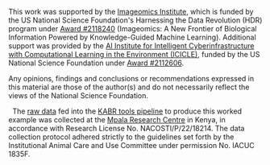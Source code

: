 This work was supported by the [Imageomics Institute](https://imageomics.org), which is funded by the US National Science Foundation's Harnessing the Data Revolution (HDR) program under [Award #2118240](https://www.nsf.gov/awardsearch/showAward?AWD_ID=2118240) (Imageomics: A New Frontier of Biological Information Powered by Knowledge-Guided Machine Learning). Additional support was provided by the [AI Institute for Intelligent Cyberinfrastructure with Computational Learning in the Environment (ICICLE)](https://icicle.osu.edu/), funded by the US National Science Foundation under [Award #2112606](https://www.nsf.gov/awardsearch/showAward?AWD_ID=2112606).
 

Any opinions, findings and conclusions or recommendations expressed in this material are those of the author(s) and do not necessarily reflect the views of the National Science Foundation.

 
The [raw data](https://huggingface.co/datasets/imageomics/KABR-raw-videoss) fed into the [KABR tools pipeline](https://github.com/Imageomics/kabr-tools) to produce this worked example was collected at the [Mpala Research Centre](https://mpala.org/) in Kenya, in accordance with Research License No. NACOSTI/P/22/18214. The data collection protocol adhered strictly to the guidelines set forth by the Institutional Animal Care and Use Committee under permission No. IACUC 1835F.
